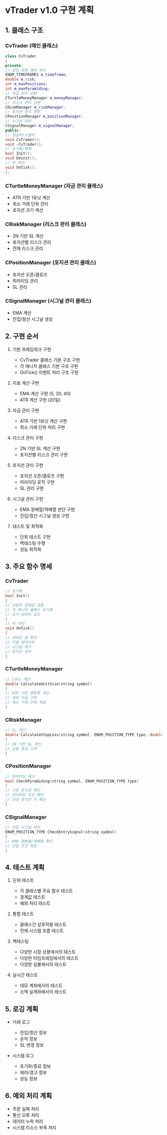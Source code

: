 # vTrader v1.0 구현 계획

## 1. 클래스 구조

### CvTrader (메인 클래스) 
```cpp
class CvTrader
{
private:
// 설정 관련 멤버 변수
ENUM_TIMEFRAMES m_timeframe;
double m_risk;
int m_maxPositions;
int m_maxPyramiding;
// 자금 관리 관련
CTurtleMoneyManager m_moneyManager;
// 리스크 관리 관련
CRiskManager m_riskManager;
// 포지션 관리 관련
CPositionManager m_positionManager;
// 시그널 관련
CSignalManager m_signalManager;
public:
// 생성자/소멸자
void CvTrader();
void ~CvTrader();
// 초기화/해제
bool Init();
void Deinit();
// 틱 처리
void OnTick();
};
```
### CTurtleMoneyManager (자금 관리 클래스)
- ATR 기반 1유닛 계산
- 최소 거래 단위 관리
- 포지션 크기 계산

### CRiskManager (리스크 관리 클래스)
- 2N 기반 SL 계산
- 포지션별 리스크 관리
- 전체 리스크 관리

### CPositionManager (포지션 관리 클래스)
- 포지션 오픈/클로즈
- 피라미딩 관리
- SL 관리

### CSignalManager (시그널 관리 클래스)
- EMA 계산
- 진입/청산 시그널 생성

## 2. 구현 순서

1. 기본 프레임워크 구현
   - CvTrader 클래스 기본 구조 구현
   - 각 매니저 클래스 기본 구조 구현
   - OnTick() 이벤트 처리 구조 구현

2. 지표 계산 구현
   - EMA 계산 구현 (5, 20, 40)
   - ATR 계산 구현 (20일)

3. 자금 관리 구현
   - ATR 기반 1유닛 계산 구현
   - 최소 거래 단위 처리 구현

4. 리스크 관리 구현
   - 2N 기반 SL 계산 구현
   - 포지션별 리스크 관리 구현

5. 포지션 관리 구현
   - 포지션 오픈/클로즈 구현
   - 피라미딩 로직 구현
   - SL 관리 구현

6. 시그널 관리 구현
   - EMA 정배열/역배열 판단 구현
   - 진입/청산 시그널 생성 구현

7. 테스트 및 최적화
   - 단위 테스트 구현
   - 백테스팅 수행
   - 성능 최적화

## 3. 주요 함수 명세

### CvTrader

```cpp
// 초기화
bool Init()
{
// 사용자 입력값 검증
// 각 매니저 클래스 초기화
// 초기 데이터 로드
}
// 틱 처리
void OnTick()
{
// 새로운 봉 확인
// 지표 업데이트
// 시그널 체크
// 포지션 관리
}
```

### CTurtleMoneyManager

```cpp
// 1유닛 계산
double CalculateUnitSize(string symbol)
{
// ATR 기반 변동폭 계산
// 계좌 자금 고려
// 최소 거래 단위 적용
}
```
### CRiskManager
```cpp
// SL 계산
double CalculateStopLoss(string symbol, ENUM_POSITION_TYPE type, double entryPrice)
{
// 2N 기반 SL 계산
// 심볼 특성 고려
}

```

### CPositionManager
```cpp
// 피라미딩 체크
bool CheckPyramiding(string symbol, ENUM_POSITION_TYPE type)
{
// 기존 포지션 확인
// 피라미딩 조건 확인
// 최대 포지션 수 확인
}
```

### CSignalManager
```cpp
// 진입 시그널 체크
ENUM_POSITION_TYPE CheckEntrySignal(string symbol)
{
// EMA 정배열/역배열 확인
// 진입 조건 확인
}
```

## 4. 테스트 계획

1. 단위 테스트
   - 각 클래스별 주요 함수 테스트
   - 경계값 테스트
   - 예외 처리 테스트

2. 통합 테스트
   - 클래스간 상호작용 테스트
   - 전체 시스템 흐름 테스트

3. 백테스팅
   - 다양한 시장 상황에서의 테스트
   - 다양한 타임프레임에서의 테스트
   - 다양한 심볼에서의 테스트

4. 실시간 테스트
   - 데모 계좌에서의 테스트
   - 소액 실계좌에서의 테스트

## 5. 로깅 계획

- 거래 로그
  - 진입/청산 정보
  - 손익 정보
  - SL 변경 정보

- 시스템 로그
  - 초기화/종료 정보
  - 에러/경고 정보
  - 성능 정보

## 6. 예외 처리 계획

- 주문 실패 처리
- 통신 오류 처리
- 데이터 누락 처리
- 시스템 리소스 부족 처리

